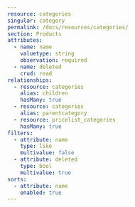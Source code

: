 ```yaml
---
resource: categories
singular: category
permalink: /docs/resources/categories/
section: Products
attributes:
  - name: name
    valuetype: string
    observation: required
  - name: deleted
    crud: read
relationships:
  - resource: categories
    alias: children
    hasMany: true
  - resource: categories
    alias: parentcategory
  - resource: pricelist_categories
    hasMany: true
filters:
  - attribute: name
    type: like
    multivalue: false
  - attribute: deleted
    type: bool
    multivalue: true
sorts:
  - attribute: name
    enabled: true
---
```

